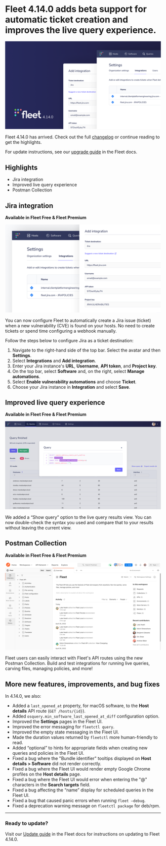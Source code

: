 # Fleet 4.14.0 adds beta support for automatic ticket creation and improves the live query experience.

![Fleet 4.14.0](../website/assets/images/articles/fleet-4.14.0-cover-1600x900@2x.png)

Fleet 4.14.0 has arrived. Check out the full [changelog](https://github.com/fleetdm/fleet/releases/tag/fleet-v4.14.0) or continue reading to get the highlights.

For update instructions, see our [upgrade guide](https://fleetdm.com/docs/deploying/upgrading-fleet) in the Fleet docs.

## Highlights
- Jira integration
- Improved live query experience
- Postman Collection

## Jira integration
**Available in Fleet Free & Fleet Premium**

![Jira integration](../website/assets/images/articles/fleet-4.14.0-1-1600x900@2x.png)

You can now configure Fleet to automatically create a Jira issue (ticket) when a new vulnerability (CVE) is
found on your hosts. No need to create tickets or spend time configuring a webhook manually.

Follow the steps below to configure Jira as a ticket destination:
1. Navigate to the right-hand side of the top bar. Select the avatar and then **Settings**.
2. Select **Integrations** and **Add integration**.
3. Enter your Jira instance's **URL**, **Username**, **API token**, and **Project key**.
4. On the top bar, select **Software** and, on the right, select **Manage automations**.
5. Select **Enable vulnerability automations** and choose **Ticket**.
6. Choose your Jira instance in **Integration** and select **Save**.

## Improved live query experience
**Available in Fleet Free & Fleet Premium**

![Improved live query experience](../website/assets/images/articles/fleet-4.14.0-2-1600x900@2x.png)

We added a “Show query” option to the live query results view. You can now double-check the syntax you used and compare that to your results without leaving the current view.

## Postman Collection
**Available in Fleet Free & Fleet Premium**

![Postman Collection](../website/assets/images/articles/fleet-4.14.0-3-1600x900@2x.png)

Fleet users can easily interact with Fleet's API routes using the new Postman Collection. Build and test integrations for running live queries, carving files, managing policies, and more!

## More new features, improvements, and bug fixes

In 4.14.0, we also:

- Added a `last_opened_at` property, for macOS software, to the **Host details** API route (`GET /hosts/{id}`).
- Added `osquery.min_software_last_opened_at_diff` configuration option.
- Improved the **Settings** pages in the Fleet UI.
- Improved the error messaging for `fleetctl query`.
- Improved the empty state messaging in the Fleet UI.
- Made the duration values returned by `fleetctl` more human-friendly to read.
- Added “optional” to hints for appropriate fields when creating new queries and policies in the
  Fleet UI. 
- Fixed a bug where the "Bundle identifier" tooltips displayed on **Host details > Software** did
  not render correctly.
- Fixed a bug where the Fleet UI would render empty Google Chrome profiles on the **Host
  details** page. 
- Fixed a bug where the Fleet UI would error when entering the "@" characters in the **Search
  targets** field.
- Fixed a bug affecting the “name” display for scheduled queries in the Fleet UI. 
- Fixed a bug that caused panic errors when running `fleet –debug`. 
- Fixed a deprecation warning message on `fleetctl package` for deb/rpm.

---

### Ready to update?

Visit our [Update guide](https://fleetdm.com/docs/deploying/upgrading-fleet) in the Fleet docs for instructions on updating to Fleet 4.14.0.

<meta name="category" value="releases">
<meta name="authorFullName" value="Kathy Satterlee">
<meta name="authorGitHubUsername" value="ksatter">
<meta name="publishedOn" value="2022-05-06">
<meta name="articleTitle" value="Fleet 4.14.0 adds beta support for automatic ticket creation and improves the live query experience.">
<meta name="articleImageUrl" value="../website/assets/images/articles/fleet-4.14.0-1600x900@2x.jpg">
